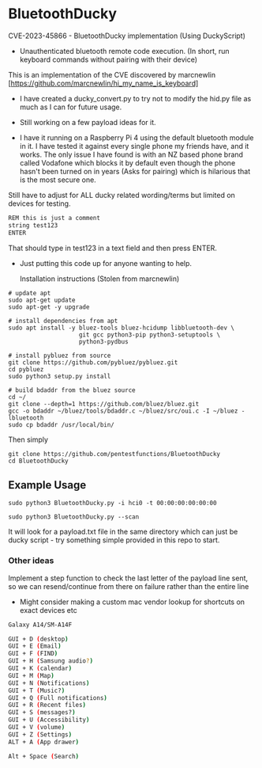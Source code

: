 # BluetoothDucky
CVE-2023-45866 - BluetoothDucky implementation (Using DuckyScript)

- Unauthenticated bluetooth remote code execution. (In short, run keyboard commands without pairing with their device)

This is an implementation of the CVE discovered by marcnewlin 
[https://github.com/marcnewlin/hi_my_name_is_keyboard]

- I have created a ducky_convert.py to try not to modify the hid.py file as much as I can for future usage.
- Still working on a few payload ideas for it.

- I have it running on a Raspberry Pi 4 using the default bluetooth module in it. I have tested it against every single phone my friends have, and it works. The only issue I have found is with an NZ based phone brand called Vodafone which blocks it by default even though the phone hasn't been turned on in years (Asks for pairing) which is hilarious that is the most secure one. 

Still have to adjust for ALL ducky related wording/terms but limited on devices for testing.

```bash
REM this is just a comment
string test123
ENTER
```

That should type in test123 in a text field and then press ENTER. 


- Just putting this code up for anyone wanting to help.

  Installation instructions (Stolen from marcnewlin)
```
# update apt
sudo apt-get update
sudo apt-get -y upgrade

# install dependencies from apt
sudo apt install -y bluez-tools bluez-hcidump libbluetooth-dev \
                    git gcc python3-pip python3-setuptools \
                    python3-pydbus

# install pybluez from source
git clone https://github.com/pybluez/pybluez.git
cd pybluez
sudo python3 setup.py install

# build bdaddr from the bluez source
cd ~/
git clone --depth=1 https://github.com/bluez/bluez.git
gcc -o bdaddr ~/bluez/tools/bdaddr.c ~/bluez/src/oui.c -I ~/bluez -lbluetooth
sudo cp bdaddr /usr/local/bin/
```

Then simply
```
git clone https://github.com/pentestfunctions/BluetoothDucky
cd BluetoothDucky
```

## Example Usage
```
sudo python3 BluetoothDucky.py -i hci0 -t 00:00:00:00:00:00
```
```
sudo python3 BluetoothDucky.py --scan
```

It will look for a payload.txt file in the same directory which can just be ducky script - try something simple provided in this repo to start.


### Other ideas
Implement a step function to check the last letter of the payload line sent, so we can resend/continue from there on failure rather than the entire line

- Might consider making a custom mac vendor lookup for shortcuts on exact devices etc
```bash
Galaxy A14/SM-A14F

GUI + D (desktop)
GUI + E (Email)
GUI + F (FIND)
GUI + H (Samsung audio?)
GUI + K (calendar)
GUI + M (Map)
GUI + N (Notifications)
GUI + T (Music?)
GUI + Q (Full notifications)
GUI + R (Recent files)
GUI + S (messages?)
GUI + U (Accessibility)
GUI + V (volume)
GUI + Z (Settings)
ALT + A (App drawer)

Alt + Space (Search)
```
